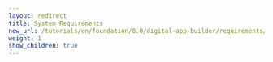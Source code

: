 ```yaml
---
layout: redirect
title: System Requirements
new_url: /tutorials/en/foundation/8.0/digital-app-builder/requirements/
weight: 1
show_children: true
---
```


